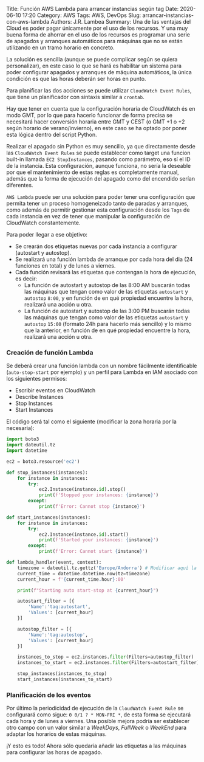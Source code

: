 Title: Función AWS Lambda para arrancar instancias según tag
Date: 2020-06-10 17:20
Category: AWS
Tags: AWS, DevOps
Slug: arrancar-instancias-con-aws-lambda
Authors: J.R. Lambea
Summary: Una de las ventajas del Cloud es poder pagar únicamente por el uso de los recursos. Y una muy buena forma de ahorrar en el uso de los recursos es programar una serie de apagados y arranques automáticos para máquinas que no se están utilizando en un tramo horario en concreto.

<!-- Modified: 2010-12-05 19:30 -->

La solución es sencilla (aunque se puede complicar según se quiera personalizar), en este caso lo que se hará es habilitar un sistema para poder configurar apagados y arranques de máquina automáticos, la única condición es que las horas deberán ser horas en punto.

Para planificar las dos acciones se puede utilizar `CloudWatch Event Rules`, que tiene un planificador con sintaxis similar a `crontab`.

Hay que tener en cuenta que la configuración horaria de CloudWatch és en modo GMT, por lo que para hacerlo funcionar de forma precisa se necesitará hacer conversión horaria entre GMT y CEST (o GMT +1 o +2 según horario de verano/invierno), en este caso se ha optado por poner esta lógica dentro del script Python.

Realizar el apagado sin Python es muy sencillo, ya que directamente desde las `CloudWatch Event Rules` se puede establecer como target una funcion built-in llamada `EC2 StopInstances`, pasando como parámetro, eso sí el ID de la instancia. Esta configuración, aunque funciona, no sería la deseable por que el mantenimiento de estas reglas es completamente manual, además que la forma de ejecución del apagado como del encendido serían diferentes.

`AWS Lambda` puede ser una solución para poder tener una configuración que permita tener un proceso homogeneizado tanto de paradas y arranques, como además de permitir gestionar esta configuración desde los `Tags` de cada instancia en vez de tener que manipular la configuración de CloudWatch constantemente.

Para poder llegar a ese objetivo:

- Se crearán dos etiquetas nuevas por cada instancia a configurar (autostart y autostop).
- Se realizará una función lambda de arranque por cada hora del dia (24 funciones en total) y de lunes a viernes.
- Cada función revisará las etiquetas que contengan la hora de ejecución, es decir:
  - La función de autostart y autostop de las 8:00 AM buscarán todas las máquinas que tengan como valor de las etiquetas `autostart` y `autostop` `8:00`, y en función de en qué propiedad encuentre la hora, realizará una acción u otra.
  - La función de autostart y autostop de las 3:00 PM buscarán todas las máquinas que tengan como valor de las etiquetas `autostart` y `autostop` `15:00` (formato 24h para hacerlo más sencillo) y lo mismo que la anterior, en función de en qué propiedad encuentre la hora, realizará una acción u otra.

### Creación de función Lambda

Se deberá crear una función lambda con un nombre fácilmente identificable (`auto-stop-start` por ejemplo) y un perfil para Lambda en IAM asociado con los siguientes permisos:

- Escribir eventos en CloudWatch
- Describe Instances
- Stop Instances
- Start Instances

El código será tal como el siguiente (modificar la zona horaria por la necesaria):

```python
import boto3
import dateutil.tz
import datetime

ec2 = boto3.resource('ec2')

def stop_instances(instances):
    for instance in instances:
        try:
            ec2.Instance(instance.id).stop()
            print(f'Stopped your instances: {instance}')
        except:
            print(f'Error: Cannot stop {instance}')

def start_instances(instances):
    for instance in instances:
        try:
            ec2.Instance(instance.id).start()
            print(f'Started your instances: {instance}')
        except:
            print(f'Error: Cannot start {instance}')

def lambda_handler(event, context):
    timezone = dateutil.tz.gettz('Europe/Andorra') # Modificar aquí la zona horaria
    current_time = datetime.datetime.now(tz=timezone)
    current_hour = f'{current_time.hour}:00'

    print(f"Starting auto start-stop at {current_hour}")

    autostart_filter = [{
        'Name':'tag:autostart',
        'Values': [current_hour]
    }]

    autostop_filter = [{
        'Name':'tag:autostop',
        'Values': [current_hour]
    }]

    instances_to_stop = ec2.instances.filter(Filters=autostop_filter)
    instances_to_start = ec2.instances.filter(Filters=autostart_filter)

    stop_instances(instances_to_stop)
    start_instances(instances_to_start)
```

### Planificación de los eventos

Por último la periodicidad de ejecución de la `CloudWatch Event Rule` se configurará como sigue: `0 0/1 ? * MON-FRI *`, de esta forma se ejecutará cada hora y de lunes a viernes. Una posible mejora podría ser establecer otro campo con un valor similar a _WeekDays_, _FullWeek_ o _WeekEnd_ para adaptar los horarios de estas máquinas.

¡Y esto es todo! Ahora sólo quedaría añadir las etiquetas a las máquinas para configurar las horas de apagado.